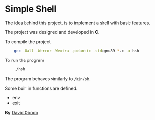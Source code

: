 # Simple Shell

The idea behind this project, is to implement a shell with basic features.

The project was designed and developed in **C**.

To compile the project
```sh
	gcc -Wall -Werror -Wextra -pedantic -std=gnu89 *.c -o hsh
```
To run the program
```sh
	./hsh
```

The program behaves similarly to ```/bin/sh```.

Some built in functions are defined.
- env
- exit

**By** [David Obodo](obododavidsop@gmail.com)
